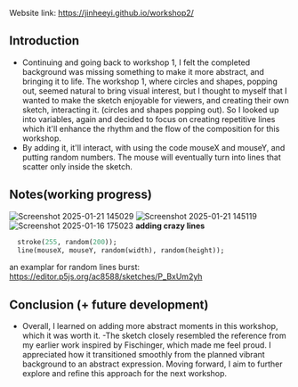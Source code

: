Website link: https://jinheeyi.github.io/workshop2/

## Introduction
- Continuing and going back to workshop 1, I felt the completed background was missing something to make it more abstract, and bringing it to life. The workshop 1, where circles and shapes, popping out, seemed natural to bring visual interest, but I thought to myself that I wanted to make the sketch enjoyable for viewers, and creating their own sketch, interacting it. (circles and shapes popping out). So I looked up into variables, again and decided to focus on creating repetitive lines which it'll enhance the rhythm and the flow of the composition for this workshop. 
- By adding it, it'll interact, with using the code mouseX and mouseY, and putting random numbers. The mouse will eventually turn into lines that scatter only inside the sketch. 

## Notes(working progress)
![Screenshot 2025-01-21 145029](https://github.com/user-attachments/assets/e3eac1ff-1c31-4b41-8f1b-a17ada38cc19)
![Screenshot 2025-01-21 145119](https://github.com/user-attachments/assets/b637a175-baa6-4101-bd66-129fc72142bf)
![Screenshot 2025-01-16 175023](https://github.com/user-attachments/assets/c145fd36-ef30-443e-b751-d71f0bf35287)
**adding crazy lines**
```ruby
  stroke(255, random(200)); 
  line(mouseX, mouseY, random(width), random(height));
```
an examplar for random lines burst: https://editor.p5js.org/ac8588/sketches/P_BxUm2yh
## Conclusion (+ future development)
- Overall, I learned on adding more abstract moments in this workshop, which it was worth it.
-The sketch closely resembled the reference from my earlier work inspired by Fischinger, which made me feel proud. I appreciated how it transitioned smoothly from the planned vibrant background to an abstract expression. Moving forward, I aim to further explore and refine this approach for the next workshop. 
